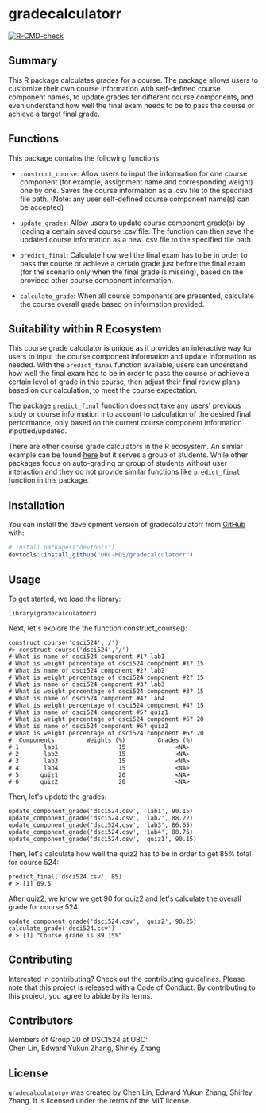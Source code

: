 
<!-- README.md is generated from README.Rmd. Please edit that file -->

# gradecalculatorr

<!-- badges: start -->
[![R-CMD-check](https://github.com/UBC-MDS/gradecalculatorr/actions/workflows/R-CMD-check.yaml/badge.svg)](https://github.com/UBC-MDS/gradecalculatorr/actions/workflows/R-CMD-check.yaml)
<!-- badges: end -->

## Summary

This R package calculates grades for a course. The package allows users to customize their own course information with self-defined course component names, to update grades for different course components, and even understand how well the final exam needs to be to pass the course or achieve a target final grade.


## Functions

This package contains the following functions:

- `construct_course`: Allow users to input the information for one course component (for example, assignment name and corresponding weight) one by one. Saves the course information as a .csv file to the specified file path. (Note: any user self-defined course component name(s) can be accepted)

- `update_grades`: Allow users to update course component grade(s) by loading a certain saved course .csv file. The function can then save the updated course information as a new .csv file to the specified file path.
  
- `predict_final`: Calculate how well the final exam has to be in order to pass the course or achieve a certain grade just before the final exam (for the scenario only when the final grade is missing), based on the provided other course component information.

- `calculate_grade`: When all course components are presented, calculate the course overall grade based on information provided. 

## Suitability within R Ecosystem

This course grade calculator is unique as it provides an interactive way for users to input the course component information and update information as needed. With the `predict_final` function available, users can understand how well the final exam has to be in order to pass the course or achieve a certain level of grade in this course, then adjust their final review plans based on our calculation, to meet the course expectation.

The package `predict_final` function does not take any users' previous study or course information into account to calculation of the desired final performance, only based on the current course component information inputted/updated. 

There are other course grade calculators in the R ecosystem. An similar example can be found [here](https://cran.r-project.org/web/packages/gradeR/index.html) but it serves a group of students. While other packages focus on auto-grading or group of students without user interaction and they do not provide similar functions like `predict_final` function in this package.

## Installation

You can install the development version of gradecalculatorr from
[GitHub](https://github.com/) with:

``` r
# install.packages("devtools")
devtools::install_github("UBC-MDS/gradecalculatorr")
```
## Usage

To get started, we load the library:

```{r setup}
library(gradecalculatorr)
```

Next, let's explore the the function construct_course():  

```{r construct course usingconstruct_course()}
construct_course('dsci524','/') 
#> construct_course('dsci524','/') 
# What is name of dsci524 component #1? lab1
# What is weight percentage of dsci524 component #1? 15
# What is name of dsci524 component #2? lab2
# What is weight percentage of dsci524 component #2? 15
# What is name of dsci524 component #3? lab3
# What is weight percentage of dsci524 component #3? 15
# What is name of dsci524 component #4? lab4
# What is weight percentage of dsci524 component #4? 15
# What is name of dsci524 component #5? quiz1
# What is weight percentage of dsci524 component #5? 20
# What is name of dsci524 component #6? quiz2
# What is weight percentage of dsci524 component #6? 20
#  Components         Weights (%)         Grades (%)
# 1       lab1                 15              <NA>
# 2       lab2                 15              <NA>
# 3       lab3                 15              <NA>
# 4       lab4                 15              <NA>
# 5      quiz1                 20              <NA>
# 6      quiz2                 20              <NA>
```

Then, let's update the grades:

```{r update the grades}
update_component_grade('dsci524.csv', 'lab1', 90.15)
update_component_grade('dsci524.csv', 'lab2', 88.22)
update_component_grade('dsci524.csv', 'lab3', 86.65)
update_component_grade('dsci524.csv', 'lab4', 88.75)
update_component_grade('dsci524.csv', 'quiz1', 90.15)
```

Then, let's calculate how well the quiz2 has to be in order to get 85% total for course 524:

```{r predict quiz2 grade}
predict_final('dsci524.csv', 85)
# > [1] 69.5
```

After quiz2, we know we get 90 for quiz2 and let's calculate the overall grade for course 524:

```{r calculate the overall grade}
update_component_grade('dsci524.csv', 'quiz2', 90.25)
calculate_grade('dsci524.csv')
# > [1] "Course grade is 89.15%"
```


## Contributing

Interested in contributing? Check out the contributing guidelines. Please note that this project is released with a Code of Conduct. By contributing to this project, you agree to abide by its terms.

## Contributors

Members of Group 20 of DSCI524 at UBC: <br> Chen Lin, Edward Yukun Zhang, Shirley Zhang

## License

`gradecalculatorpy` was created by Chen Lin, Edward Yukun Zhang, Shirley Zhang. It is licensed under the terms of the MIT license.
